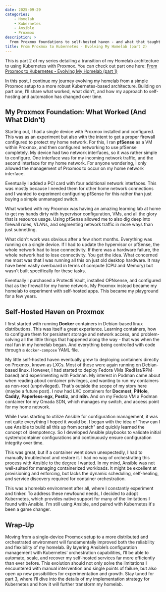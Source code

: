 ```yaml
---
date: 2025-09-29
categories:
    - Homelab
    - Kubernetes
    - Ansible
    - Proxmox
description: >
  From Proxmox foundations to self-hosted haven - and what that taught me about orchestration
title: From Proxmox to Kubernetes - Evolving My Homelab (part 2)
---
```


This is part 2 of my series detailing a transition of my Homelab architecture to using Kubernetes with Proxmox. You can check out part one here: [From Proxmox to Kubernetes - Evolving My Homelab (part 1)](./2025-09-23.md)

In this post, I continue my journey evolving my homelab from a simple Proxmox setup to a more robust Kubernetes-based architecture. Building on part one, I’ll share what worked, what didn’t, and how my approach to self-hosting and automation has changed over time.

<!-- more -->

## My Proxmox Foundation: What Worked (And What Didn't)

Starting out, I had a single device with Proxmox installed and configured. This was as an experiment but also with the intent to get a proper firewall configured to protect my home network. For this, I ran **pfSense** as a VM within Proxmox, and then configured networking to use pfSense completely. My device had two network interfaces, so it was rather simple to configure. One interface was for my incoming network traffic, and the second interface for my home network. For anyone wondering, I only allowed the management of Proxmox to occur on my home network interface.

Eventually I added a PCI card with four additional network interfaces. This was mostly because I needed them for other home network connections and I wanted to experiment configuring pfSense for this rather than just buying a simple unmanaged switch.

What worked with my Proxmox was having an amazing learning lab at home to get my hands dirty with hypervisor configuration, VMs, and all the glory that is resource usage. Using pfSense allowed me to also dig deep into firewall rules, VLANs, and segmenting network traffic in more ways than just subnetting.

What didn't work was obvious after a few short months. Everything was running on a single device. If I had to update the hypervisor or pfSense, the whole network had to lose connectivity. If there was a hardware failure, the whole network had to lose connectivity. You get the idea. What concerned me most was that I was running all this on just old desktop hardware. It may have been vastly overboard in terms of compute (CPU and Memory) but wasn't built specifically for these tasks.

Eventually I purchased a Protectli Vault, installed OPNsense, and configured that as the firewall for my home network. My Proxmox instead became my homelab to experiment with self-hosted apps. This became my playground for a few years.

## Self-Hosted Haven on Proxmox

I first started with running **Docker** containers in Debian-based linux distributions. This was itself a great experience. Learning containers, how to configure them for persistent storage and network access, and problem-solving all the little things that happened along the way - that was when the real fun in my homelab began. And everything being controlled with code through a `docker-compose` YAML file.

My little self-hosted haven eventually grew to deploying containers directly on Proxmox, known as LXCs. Most of these were again running on Debian-based linux. However, I had started to deploy Fedora VMs (RedHat/RPM-based) and experimenting with Podman. My interest in Podman came about when reading about container privileges, and wanting to run my containers as non-root (unprivileged). That's outside the scope of my story here (maybe a future post). I now had LXC containers for **Docmost**, **PiHole**, **Caddy**, **Paperless-ngx**, **Postiz**, and **n8n**. And on my Fedora VM a Podman container for my Omada SDN, which manages my switch, and access point for my home network.

While I was starting to utilize Ansible for configuration management, it was not quite everything I hoped it would be. I began with the idea of "how can I use Ansible to build all this up from scratch" and quickly learned the concept of idempotency. So I developed Ansible playbooks to validate initial system/container configurations and continuously ensure configuration integrity over time.

This was great, but if a container went down unexpectedly, I had to manually troubleshoot and restore it. I had no way of orchestrating this process with Ansible to the degree I wanted. In my mind, Ansible was not well-suited for managing containerized workloads. It might be excellent at provisioning and enforcing, but lacks the dynamic scheduling, self-healing, and service discovery required for container orchestration.

This was a homelab environment after all, where I constantly experiment and tinker. To address these newfound needs, I decided to adopt Kubernetes, which provides native support for many of the limitations I found with Ansible. I'm still using Ansible, and paired with Kubernetes it's been a game changer.

## Wrap-Up

Moving from a single-device Proxmox setup to a more distributed and orchestrated environment will fundamentally improved both the reliability and flexibility of my homelab. By layering Ansible’s configuration management with Kubernetes’ orchestration capabilities, I’ll be able to automate, scale, and recover my self-hosted services far more efficiently than ever before. This evolution should not only solve the limitations I encountered with manual intervention and single points of failure, but also open up new possibilities for experimentation and growth. Stay tuned for part 3, where I’ll dive into the details of my implementation strategy for Kubernetes and how it will further transform my homelab.